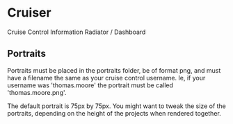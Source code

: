 Cruiser
=======

Cruise Control Information Radiator / Dashboard



Portraits
---------
Portraits must be placed in the portraits folder, be of format png, and must have a filename the same as your cruise control username. Ie, if your username was 'thomas.moore' the portrait must be called 'thomas.moore.png'.

The default portrait is 75px by 75px. You might want to tweak the size of the portraits, depending on the height of the projects when rendered together.